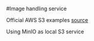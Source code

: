 #Image handling service

Official AWS S3 examples [source](https://github.com/awsdocs/aws-doc-sdk-examples/tree/main/javav2/example_code/s3)

Using MinIO as local S3 service